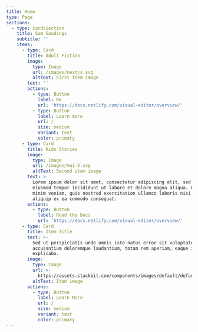 ```yaml
---
title: Home
type: Page
sections:
  - type: CardsSection
    title: Sam Goodings
    subtitle: ''
    items:
      - type: Card
        title: Adult Fiction
        image:
          type: Image
          url: /images/nextjs.svg
          altText: First item image
        text: ''
        actions:
          - type: Button
            label: Re
            url: 'https://docs.netlify.com/visual-editor/overview/'
          - type: Button
            label: Learn more
            url: /
            size: medium
            variant: text
            color: primary
      - type: Card
        title: Kids Stories
        image:
          type: Image
          url: /images/mui-5.svg
          altText: Second item image
        text: >
          Lorem ipsum dolor sit amet, consectetur adipiscing elit, sed do
          eiusmod tempor incididunt ut labore et dolore magna aliqua. Ut enim ad
          minim veniam, quis nostrud exercitation ullamco laboris nisi ut
          aliquip ex ea commodo consequat.
        actions:
          - type: Button
            label: Read the Docs
            url: 'https://docs.netlify.com/visual-editor/overview/'
      - type: Card
        title: Item Title
        text: >-
          Sed ut perspiciatis unde omnis iste natus error sit voluptatem
          accusantium doloremque laudantium, totam rem aperiam, eaque ipsa quae.
          explicabo.
        image:
          type: Image
          url: >-
            https://assets.stackbit.com/components/images/default/default-image.png
          altText: Item image
        actions:
          - type: Button
            label: Learn More
            url: /
            size: medium
            variant: text
            color: primary
---
```

